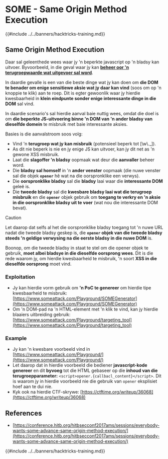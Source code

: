 # SOME - Same Origin Method Execution

{{#include ../../banners/hacktricks-training.md}}

## Same Origin Method Execution

Daar sal geleenthede wees waar jy 'n beperkte javascript op 'n bladsy kan uitvoer. Byvoorbeeld, in die geval waar jy kan [**beheer oor 'n terugroepwaarde wat uitgevoer sal word**](#javascript-function).

In daardie gevalle is een van die beste dinge wat jy kan doen om **die DOM te benader om enige sensitiewe aksie wat jy daar kan vind** (soos om op 'n knoppie te klik) aan te roep. Dit is egter gewoonlik waar jy hierdie kwesbaarheid in **klein eindpunte sonder enige interessante dinge in die DOM** sal vind.

In daardie scenario's sal hierdie aanval baie nuttig wees, omdat die doel is om **die beperkte JS-uitvoering binne 'n DOM van 'n ander bladsy van dieselfde domein** te misbruik met baie interessante aksies.

Basies is die aanvalstroom soos volg:

- Vind 'n **terugroep wat jy kan misbruik** (potensieel beperk tot \[\w\\.\_]).
- As dit nie beperk is nie en jy enige JS kan uitvoer, kan jy dit net as 'n gewone XSS misbruik.
- Laat die **slagoffer 'n bladsy** oopmaak wat deur die **aanvaller** beheer word.
- Die **bladsy sal homself** in 'n **ander venster** oopmaak (die nuwe venster sal die objek **`opener`** hê wat na die oorspronklike een verwys).
- Die **oorspronklike bladsy** sal die **bladsy** laai waar die **interessante DOM** geleë is.
- Die **tweede bladsy** sal die **kwesbare bladsy laai wat die terugroep misbruik** en die **`opener`** objek gebruik om **toegang te verkry en 'n aksie in die oorspronklike bladsy uit te voer** (wat nou die interessante DOM bevat).

> [!CAUTION]
> Let daarop dat selfs al het die oorspronklike bladsy toegang tot 'n nuwe URL nadat die tweede bladsy geskep is, die **`opener` objek van die tweede bladsy steeds 'n geldige verwysing na die eerste bladsy in die nuwe DOM** is.
>
> Boonop, om die tweede bladsy in staat te stel om die opener objek te gebruik, **moet albei bladsye in die dieselfde oorsprong wees**. Dit is die rede waarom jy, om hierdie kwesbaarheid te misbruik, 'n soort **XSS in die dieselfde oorsprong** moet vind.

### Exploitation

- Jy kan hierdie vorm gebruik om **'n PoC te genereer** om hierdie tipe kwesbaarheid te misbruik: [https://www.someattack.com/Playground/SOMEGenerator](https://www.someattack.com/Playground/SOMEGenerator)
- Om 'n DOM-pad na 'n HTML-element met 'n klik te vind, kan jy hierdie blaaiers uitbreiding gebruik: [https://www.someattack.com/Playground/targeting_tool](https://www.someattack.com/Playground/targeting_tool)

### Example

- Jy kan 'n kwesbare voorbeeld vind in [https://www.someattack.com/Playground/](https://www.someattack.com/Playground/)
- Let daarop dat in hierdie voorbeeld die bediener **javascript-kode genereer** en dit **byvoeg** tot die HTML gebaseer op die **inhoud van die terugroepparameter:** `<script>opener.{callbacl_content}</script>`. Dit is waarom jy in hierdie voorbeeld nie die gebruik van `opener` eksplisiet hoef aan te dui nie.
- Kyk ook na hierdie CTF-skrywe: [https://ctftime.org/writeup/36068](https://ctftime.org/writeup/36068)

## References

- [https://conference.hitb.org/hitbsecconf2017ams/sessions/everybody-wants-some-advance-same-origin-method-execution/](https://conference.hitb.org/hitbsecconf2017ams/sessions/everybody-wants-some-advance-same-origin-method-execution/)

{{#include ../../banners/hacktricks-training.md}}
